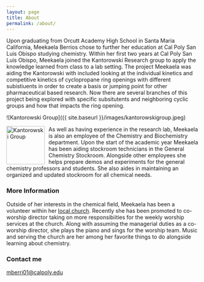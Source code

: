 ```yaml
---
layout: page
title: About
permalink: /about/
---
```


Upon graduating from Orcutt Academy High School in Santa Maria California, Meekaela Berrios chose to further her education at Cal Poly San Luis Obispo studying chemistry. Within her first two years at Cal Poly San Luis Obispo, Meekaela joined the Kantorowski Research group to apply the knowledge learned from class to a lab setting. The project Meekaela was aiding the Kantorowski with included looking at the individual kinetics and competitive kinetics of cyclopropane ring openings with different subistiuents in order to create a basis or jumping point for other pharmaceutical based research. Now there are several branches of this project being explored with specific subsitutents and neighboring cyclic groups and how that impacts the ring opening. 

![Kantorowski Group]({{ site.baseurl }}/images/kantorowskigroup.jpeg)

<img src="{{site.baseurl}}/images/kantorowskigroup.jpeg" alt="Kantorowski Group" width="100" 
style="float: left; margin-top: 0px; margin-right: 10px" /> 

As well as having experience in the research lab, Meekaela is also an employee of the Chemistry and Biochemistry department. Upon the start of the academic year Meekaela has been aiding stockroom technicians in the General Chemistry Stockroom. Alongside other employees she helps prepare demos and experiments for the general chemistry professors and students. She also aides in maintaining an organized and updated stockroom for all chemical needs.

### More Information
Outside of her interests in the chemical field, Meekaela has been a volunteer within her [local church](https://www.pacificchristian.net/). Recently she has been promoted to co-worship director taking on more responsibiities for the weekly worship services at the church. Along with assuming the managerial duties as a co-worship director, she plays the piano and sings for the worship team. Music and serving the church are her among her favorite things to do alongside learning about chemistry.

### Contact me

[mberri01@calpoly.edu](mailto:mberri01@calpoly.edu)
